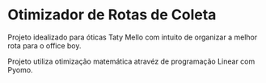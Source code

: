 # Otimizador de Rotas de Coleta

Projeto idealizado para óticas Taty Mello com intuito de organizar a melhor rota para o office boy.

Projeto utiliza otimização matemática atravéz de programação Linear com Pyomo.
